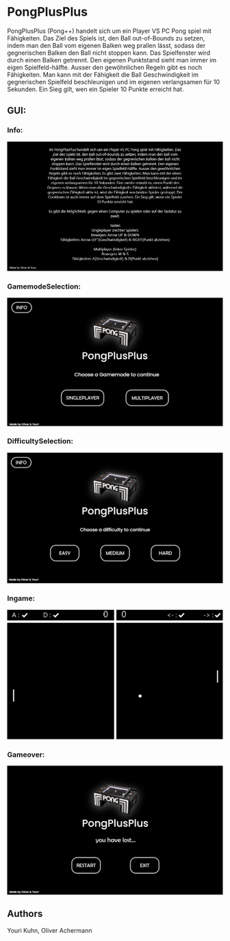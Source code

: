 # PongPlusPlus

PongPlusPlus (Pong++) handelt sich um ein Player VS PC Pong spiel mit Fähigkeiten. Das Ziel des Spiels ist, den Ball out-of-Bounds zu setzen, indem man den Ball vom eigenen Balken weg prallen lässt, sodass der gegnerischen Balken den Ball nicht stoppen kann. Das Spielfenster wird durch einen Balken getrennt. Den eigenen Punktstand sieht man immer im eigen Spielfeld-hälfte. Ausser den gewöhnlichen Regeln gibt es noch Fähigkeiten. Man kann mit der Fähigkeit die Ball Geschwindigkeit im gegnerischen Spielfeld beschleunigen und im eigenen verlangsamen für 10 Sekunden. Ein Sieg gilt, wen ein Spieler 10 Punkte erreicht hat.


## GUI:
### Info:
![PongPlusPlus Info Scene](GUI%20Screenshots/InfoScene.png?raw=true)

### GamemodeSelection:
![PongPlusPlus GamemodeSelection Scene](GUI%20Screenshots/gamemodeselection.png?raw=true)

### DifficultySelection:
![PongPlusPlus DifficultySelectionnfo Scene](GUI%20Screenshots/difficulty_selection.png?raw=true)

### Ingame:
![PongPlusPlus Ingame Scene](GUI%20Screenshots/Ingame.png?raw=true)

### Gameover:
![PongPlusPlus Gameover Scene](GUI%20Screenshots/gameover.png?raw=true)


## Authors

Youri Kuhn, Oliver Achermann
